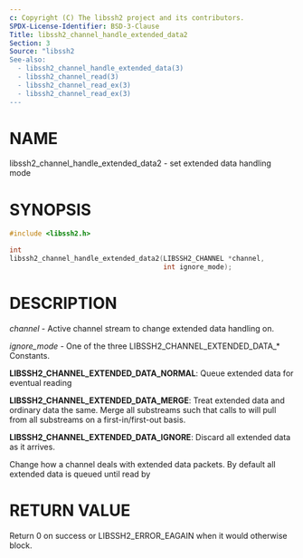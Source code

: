 ```yaml
---
c: Copyright (C) The libssh2 project and its contributors.
SPDX-License-Identifier: BSD-3-Clause
Title: libssh2_channel_handle_extended_data2
Section: 3
Source: "libssh2
See-also:
  - libssh2_channel_handle_extended_data(3)
  - libssh2_channel_read(3)
  - libssh2_channel_read_ex(3)
  - libssh2_channel_read_ex(3)
---
```


# NAME

libssh2_channel_handle_extended_data2 - set extended data handling mode

# SYNOPSIS

~~~c
#include <libssh2.h>

int
libssh2_channel_handle_extended_data2(LIBSSH2_CHANNEL *channel,
                                      int ignore_mode);
~~~

# DESCRIPTION

*channel* - Active channel stream to change extended data handling on.

*ignore_mode* - One of the three LIBSSH2_CHANNEL_EXTENDED_DATA_* Constants.

**LIBSSH2_CHANNEL_EXTENDED_DATA_NORMAL**: Queue extended data for eventual
reading

**LIBSSH2_CHANNEL_EXTENDED_DATA_MERGE**: Treat extended data and ordinary
data the same. Merge all substreams such that calls to
will pull from all substreams on a first-in/first-out basis.

**LIBSSH2_CHANNEL_EXTENDED_DATA_IGNORE**: Discard all extended data as it
arrives.

Change how a channel deals with extended data packets. By default all
extended data is queued until read by

# RETURN VALUE

Return 0 on success or LIBSSH2_ERROR_EAGAIN when it would otherwise block.
